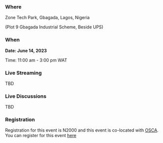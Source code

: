 ### Where

Zone Tech Park, Gbagada, Lagos, Nigeria

(Plot 9 Gbagada Industrial Scheme, Beside UPS)

### When

**Date: June 14, 2023**

Time: 11:00 am - 3:00 pm WAT

### Live Streaming

TBD

### Live Discussions 

TBD 

### Registration

Registration for this event is N2000 and this event is co-located with [OSCA](https://festival.oscafrica.org/). You can register for this event [here](https://tix.africa/discover/chaoss)
